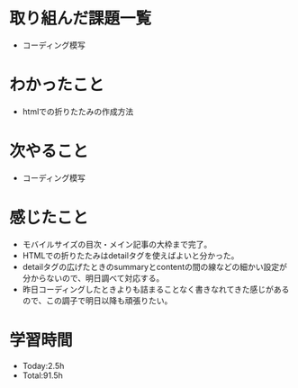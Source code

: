 # 取り組んだ課題一覧
- コーディング模写

# わかったこと
- htmlでの折りたたみの作成方法

# 次やること
- コーディング模写

# 感じたこと
- モバイルサイズの目次・メイン記事の大枠まで完了。
- HTMLでの折りたたみはdetailタグを使えばよいと分かった。
- detailタグの広げたときのsummaryとcontentの間の線などの細かい設定が分からないので、明日調べて対応する。
- 昨日コーディングしたときよりも詰まることなく書きなれてきた感じがあるので、この調子で明日以降も頑張りたい。

# 学習時間
- Today:2.5h
- Total:91.5h
